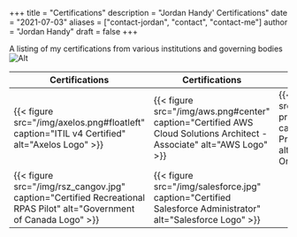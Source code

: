 +++
title = "Certifications"
description = "Jordan Handy' Certifications"
date = "2021-07-03"
aliases = ["contact-jordan", "contact", "contact-me"]
author = "Jordan Handy"
draft = false
+++

A listing of my certifications from various institutions and governing bodies
![Alt](/img/aws.png#center)

|Certifications|Certifications|Certifications|
|--------------|--------------|--------------|
|{{< figure src="/img/axelos.png#floatleft" caption="ITIL v4 Certified" alt="Axelos Logo" >}}|{{< figure src="/img/aws.png#center" caption="Certified AWS Cloud Solutions Architect - Associate" alt="AWS Logo" >}}|{{< figure src="/img/rsz_ontario2x-print.png#floatright" caption="Licensed Private Investigator" alt="Governmnet of Ontario Logo" >}}|
|{{< figure src="/img/rsz_cangov.jpg" caption="Certified Recreational RPAS Pilot" alt="Government of Canada Logo" >}}|{{< figure src="/img/salesforce.jpg" caption="Certified Salesforce Administrator" alt="Salesforce Logo" >}}|
